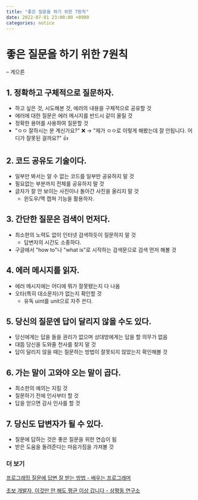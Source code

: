 ```yaml
---
title: "좋은 질문을 하기 위한 7원칙"
date: 2022-07-01 23:00:00 +0900
categories: notice
---
```


# 좋은 질문을 하기 위한 7원칙

&ndash; 게으른

## **1. 정확하고 구체적으로 질문하자.**

- 하고 싶은 것, 시도해본 것, 에러의 내용을 구체적으로 공유할 것
- 에러에 대한 질문은 에러 메시지를 반드시 같이 올릴 것
- 정확한 용어를 사용하여 질문할 것
- "ㅇㅇ 잘하시는 분 계신가요?" ❌
→ "제가 ㅇㅇ로 이렇게 해봤는데 잘 안됩니다. 어디가 잘못된 걸까요?" 👍

## 2. 코드 공유도 기술이다.

- 일부만 봐서는 알 수 없는 코드를 일부만 공유하지 말 것
- 필요없는 부분까지 전체를 공유하지 말 것
- 글자가 잘 안 보이는 사진이나 돌아간 사진을 올리지 말 것
    - 윈도우/맥 캡쳐 기능을 활용하자.

## 3. 간단한 질문은 검색이 먼저다.

- 최소한의 노력도 없이 인터넷 검색하듯이 질문하지 말 것
    - 답변자의 시간도 소중하다.
- 구글에서 "how to"나 "what is"로 시작하는 검색문으로 검색 먼저 해볼 것

## 4. 에러 메시지를 읽자.

- 에러 메시지에는 어디에 뭐가 잘못됐는지 다 나옴
- 오타(특히 대소문자)가 없는지 확인할 것
    - 유독 uint를 unit으로 자주 쓴다.

## 5. 당신의 질문엔 답이 달리지 않을 수도 있다.

- 당신에게는 답을 들을 권리가 없으며 상대방에게는 답을 할 의무가 없음
- 대뜸 당신을 도와줄 천사를 찾지 말 것
- 답이 달리지 않을 때는 질문하는 방법이 잘못되지 않았는지 확인해볼 것

## 6. 가는 말이 고와야 오는 말이 곱다.

- 최소한의 예의는 지킬 것
- 질문하기 전에 인사부터 할 것
- 답을 얻으면 감사 인사를 할 것

## 7. 당신도 답변자가 될 수 있다.

- 질문에 답하는 것은 좋은 질문을 위한 연습이 됨
- 받은 도움을 돌려준다는 마음가짐을 가져볼 것

### 더 보기

[프로그래밍 질문에 답변 잘 받는 방법 - 배우는 프로그래머](https://www.youtube.com/watch?v=Vjjd5nUkEGE)

[초보 개발자, 이것만 안 해도 평균 이상 갑니다 - 삼평동 연구소](https://www.youtube.com/watch?v=NHuxGa8dL1s)
